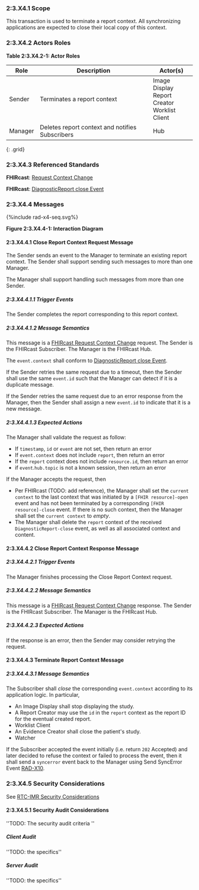 ### 2:3.X4.1 Scope

This transaction is used to terminate a report context. All synchronizing applications are expected to close their local copy of this context.

### 2:3.X4.2 Actors Roles

**Table 2:3.X4.2-1: Actor Roles**

| Role | Description | Actor(s) |
|------|-------------|----------|
| Sender | Terminates a report context | Image Display<br>Report Creator<br>Worklist Client |
| Manager | Deletes report context and notifies Subscribers | Hub |
{: .grid}

### 2:3.X4.3 Referenced Standards

**FHIRcast**: [Request Context Change](https://build.fhir.org/ig/HL7/fhircast-docs/2-6-RequestContextChange.html#request-context-change)

**FHIRcast**: [DiagnosticReport close Event](https://build.fhir.org/ig/HL7/fhircast-docs/3-6-2-diagnosticreport-close.html)

### 2:3.X4.4 Messages

<div>
{%include rad-x4-seq.svg%}
</div>

<div style="clear: left"/>

**Figure 2:3.X4.4-1: Interaction Diagram**

#### 2:3.X4.4.1 Close Report Context Request Message
The Sender sends an event to the Manager to terminate an existing report context. The Sender shall support sending such messages to more than one Manager.

The Manager shall support handling such messages from more than one Sender. 

##### 2:3.X4.4.1.1 Trigger Events

The Sender completes the report corresponding to this report context.

##### 2:3.X4.4.1.2 Message Semantics

This message is a [FHIRcast Request Context Change](https://build.fhir.org/ig/HL7/fhircast-docs/2-6-RequestContextChange.html#request-context-change-body) request. The Sender is the FHIRcast Subscriber. The Manager is the FHIRcast Hub.

The `event.context` shall conform to [DiagnosticReport close Event](https://build.fhir.org/ig/HL7/fhircast-docs/3-6-2-diagnosticreport-close.html).

If the Sender retries the same request due to a timeout, then the Sender shall use the same `event.id` such that the Manager can detect if it is a duplicate message.

If the Sender retries the same request due to an error response from the Manager, then the Sender shall assign a new `event.id` to indicate that it is a new message.

##### 2:3.X4.4.1.3 Expected Actions

The Manager shall validate the request as follow:

* If `timestamp`, `id` or `event` are not set, then return an error
* If `event.context` does not include `report`, then return an error
* If the `report` context does not include `resource.id`, then return an error
* if `event`.`hub.topic` is not a known session, then return an error

If the Manager accepts the request, then
- Per FHIRcast (TODO: add reference), the Manager shall set the `current context` to the last context that was initiated by a `[FHIR resource]-open` event and has not been terminated by a corresponding `[FHIR resource]-close` event. If there is no such context, then the Manager shall set the `current context` to *empty*.
- The Manager shall delete the `report` context of the received `DiagnosticReport-close` event, as well as all associated context and content.

#### 2:3.X4.4.2 Close Report Context Response Message

##### 2:3.X4.4.2.1 Trigger Events

The Manager finishes processing the Close Report Context request.

##### 2:3.X4.4.2.2 Message Semantics

This message is a [FHIRcast Request Context Change]() response. The Sender is the FHIRcast Subscriber. The Manager is the FHIRcast Hub.

##### 2:3.X4.4.2.3 Expected Actions

If the response is an error, then the Sender may consider retrying the request.

#### 2:3.X4.4.3 Terminate Report Context Message

##### 2:3.X4.4.3.1 Message Semantics

The Subscriber shall *close* the corresponding `event.context` according to its application logic. In particular,
- An Image Display shall stop displaying the study.
- A Report Creator may use the `id` in the `report` context as the report ID for the eventual created report.
- Worklist Client
- An Evidence Creator shall close the patient's study.
- Watcher

If the Subscriber accepted the event initially (i.e. return `202` Accepted) and later decided to refuse the context or failed to process the event, then it shall send a `syncerror` event back to the Manager using Send SyncError Event [RAD-X10](rad-10.html).

### 2:3.X4.5 Security Considerations

See [RTC-IMR Security Considerations](volume-1.html#1xx5-rtc-imr-security-considerations)

#### 2:3.X4.5.1 Security Audit Considerations

''TODO: The security audit criteria ''

##### Client Audit 

''TODO: the specifics''

##### Server Audit 

''TODO: the specifics''
